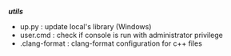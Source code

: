 ***utils***
- up.py : update local's library (Windows)
- user.cmd : check if console is run with administrator privilege
- .clang-format : clang-format configuration for c++ files
